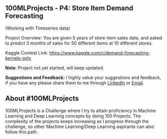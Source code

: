 ## 100MLProjects - P4: Store Item Demand Forecasting

(Working with Timeseries data)

Project Overview: You are given 5 years of store-item sales data, and asked to predict 3 months of sales for 50 different items at 10 different stores.

Kaggle Contest Link: https://www.kaggle.com/c/demand-forecasting-kernels-only

**Note**: Project not yet started, will keep updated.

**Suggestions and Feedback:**
I highly value your suggestions and feedback, if you have any please share them to me through [LinkedIn](https://www.linkedin.com/in/lakshmanan-meiyappan/) or [Email](mailto:writeto@laxmena.com).

## About #100MLProjects
100MLProjects is a Challenge where I try to attain proficiency in Machine Learning and Deep Learning concepts by doing 100 Projects. The complexity of the projects keeps increasing as I progress through the challenge, so other Machine Learning/Deep Learning aspirants can also follow this path.